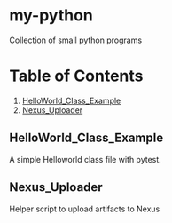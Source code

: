 # my-python

Collection of small python programs

# Table of Contents

1. [HelloWorld_Class_Example](#HelloWorld_Class_Example)
2. [Nexus_Uploader](#Nexus_Uploader)

## HelloWorld_Class_Example
A simple Helloworld class file with pytest.
## Nexus_Uploader
Helper script to upload artifacts to Nexus
